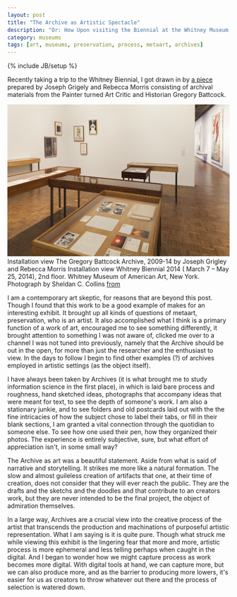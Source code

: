 ```yaml
---
layout: post
title: "The Archive as Artistic Spectacle"
description: "Or: How Upon visiting the Biennial at the Whitney Museum in New York and seeing artists archive, the author wonders about the artistry of the archive and how artistic process might be documented in the age of increasing digital tools."
category: museums
tags: [art, museums, preservation, process, metaart, archives]
---
```

{% include JB/setup %}

Recently taking a trip to the Whitney Biennial, I got drawn in by [a piece](http://whitney.org/Exhibitions/2014Biennial/JosephGrigely "Whitney Biennial 2014 Joseph Grigely, The Gregory Battcock Archive, 2009-2014") prepared by Joseph Grigely and Rebecca Morris consisting of archival materials from the Painter turned Art Critic and Historian Gregory Battcock.

<div class="figure">
<img class="blog-post" src="/assets/images/posts/2014/04/Biennial_2014_battcock_1.jpg" alt="photograph by Sheldan C. Collins of Installation view The Gregory Battcock Archive, 2009-14 by Joseph Grigley and Rebecca Morris
Installation view Whitney Biennial 2014 ( March 7 – May 25, 2014), 2nd floor.
Whitney Museum of American Art, New York. Archival materials inside of wood cases."/>
<div class="figcaption">  Installation view The Gregory Battcock Archive, 2009-14 by Joseph Grigley and Rebecca Morris
Installation view Whitney Biennial 2014 ( March 7 – May 25, 2014), 2nd floor.
Whitney Museum of American Art, New York. Photograph by Sheldan C. Collins <a href="http://artbooks.yupnet.org/2014/03/28/whitney-biennial-hoopla-david-ebony-interviews-the-curators-stuart-comer-anthony-elms-and-michelle-grabner/">from</a> </div></div>

I am a contemporary art skeptic, for reasons that are beyond this post. Though I found that this work to be a good example of makes for an interesting exhibit. It brought up all kinds of questions of metaart, preservation, who is an artist. It also accomplished what I think is a primary function of a work of art, encouraged me to see something differently, it brought attention to something I was not aware of, clicked me over to a channel I was not tuned into previously, namely that the Archive should be out in the open, for more than just the researcher and the enthusiast to view. In the days to follow I begin to find other examples (?) of archives employed in artistic settings (as the object itself).

I have always been taken by Archives (it is what brought me to study information science in the first place), in which is laid bare process and roughness, hand sketched ideas, photographs that accompany ideas that were meant for text, to see the depth of someone's work. I am also a stationary junkie, and to see folders and old postcards laid out with the the fine intricacies of how the subject chose to label their tabs, or fill in their blank sections, I am granted a vital connection through the quotidian to someone else. To see how one used their pen, how they organized their photos. The experience is entirely subjective, sure, but what effort of appreciation isn't, in some small way?

The Archive as art was a beautiful statement. Aside from what is said of narrative and storytelling. It strikes me more like a natural formation. The slow and almost guileless creation of artifacts that one, at their time of creation, does not consider that they will ever reach the public. They are the drafts and the sketchs and the doodles and that contribute to an creators work, but they are never intended to be the final project, the object of admiration themselves.

In a large way, Archives are a crucial view into the creative process of the artist that transcends the production and machinations of purposeful artistic representation. What I am saying is it is quite pure. Though what struck me while viewing this exhibit is the lingering fear that more and more, artistic process is more ephemeral and less telling perhaps when caught in the digital. And I began to wonder how we might capture process as work becomes more digital. With digital tools at hand, we can capture more, but we can also produce more, and as the barrier to producing more lowers, it's easier for us as creators to throw whatever out there and the process of selection is watered down.
